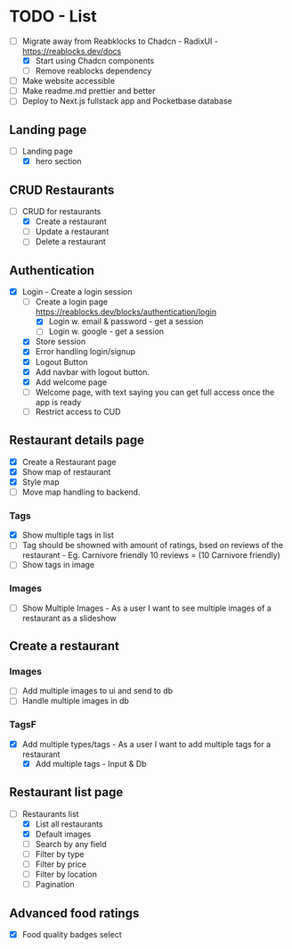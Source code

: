 # TODO - List

- [ ] Migrate away from Reabklocks to Chadcn - RadixUI - <https://reablocks.dev/docs>
  - [X] Start using Chadcn components
  - [ ] Remove reablocks dependency

- [ ] Make website accessible
- [ ] Make readme.md prettier and better
- [ ] Deploy to Next.js fullstack app and Pocketbase database

## Landing page

- [ ] Landing page
  - [x] hero section

## CRUD Restaurants

- [ ] CRUD for restaurants
  - [x] Create a restaurant
  - [ ] Update a restaurant
  - [ ] Delete a restaurant

## Authentication

- [X] Login - Create a login session
  - [ ] Create a login page
    <https://reablocks.dev/blocks/authentication/login>
    - [X] Login w. email & password - get a session
    - [ ] Login w. google - get a session
  - [X] Store session
  - [x] Error handling login/signup
  - [x] Logout Button
  - [X] Add navbar with logout button.
  - [X] Add welcome page
  - [ ] Welcome page, with text saying you can get full access once the app is ready
  - [ ] Restrict access to CUD

## Restaurant details page

- [X] Create a Restaurant page
- [x] Show map of restaurant
- [x] Style map
- [ ] Move map handling to backend.

### Tags

- [X] Show multiple tags in list
- [ ] Tag should be showned with amount of ratings, bsed on reviews of the restaurant
      - Eg. Carnivore friendly 10 reviews = (10 Carnivore friendly)
- [ ] Show tags in image

### Images

- [ ] Show Multiple Images - As a user I want to see multiple images of a restaurant as a slideshow

## Create a restaurant

### Images

- [ ] Add multiple images to ui and send to db
- [ ] Handle multiple images in db

### TagsF

- [X] Add multiple types/tags - As a user I want to add multiple tags for a restaurant
  - [x] Add multiple tags - Input & Db

## Restaurant list page

- [ ] Restaurants list
  - [x] List all restaurants
  - [x] Default images
  - [ ] Search by any field
  - [ ] Filter by type
  - [ ] Filter by price
  - [ ] Filter by location
  - [ ] Pagination

## Advanced food ratings

- [x] Food quality badges select
